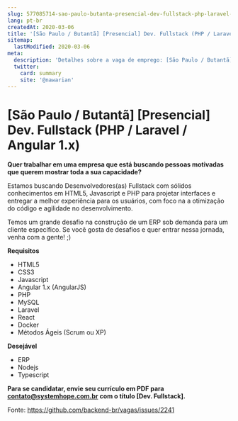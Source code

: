 ```yaml
---
slug: 577085714-sao-paulo-butanta-presencial-dev-fullstack-php-laravel-angular-1x
lang: pt-br
createdAt: 2020-03-06
title: '[São Paulo / Butantã] [Presencial] Dev. Fullstack (PHP / Laravel / Angular 1.x) - Vaga de Emprego'
sitemap:
  lastModified: 2020-03-06
meta:
  description: 'Detalhes sobre a vaga de emprego: [São Paulo / Butantã] [Presencial] Dev. Fullstack (PHP / Laravel / Angular 1.x)'
  twitter:
    card: summary
    site: '@nawarian'
---
```


# [São Paulo / Butantã] [Presencial] Dev. Fullstack (PHP / Laravel / Angular 1.x)

**Quer trabalhar em uma empresa que está buscando pessoas motivadas que querem mostrar toda a sua capacidade?**

Estamos buscando Desenvolvedores(as) Fullstack com sólidos conhecimentos em HTML5, Javascript e PHP para projetar interfaces e entregar a melhor experiência para os usuários, com foco na a otimização do código e agilidade no desenvolvimento.

Temos um grande desafio na construção de um ERP sob demanda para um cliente específico.
Se você gosta de desafios e quer entrar nessa jornada, venha com a gente! ;)

**Requisitos**

- HTML5
- CSS3
- Javascript
- Angular 1.x (AngularJS)
- PHP
- MySQL
- Laravel
- React
- Docker
- Métodos Ágeis (Scrum ou XP)

**Desejável**

- ERP
- Nodejs
- Typescript

**Para se candidatar, envie seu currículo em PDF para contato@systemhope.com.br com o título [Dev. Fullstack].**


Fonte: https://github.com/backend-br/vagas/issues/2241
